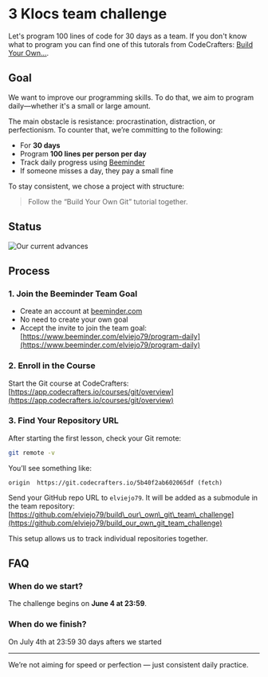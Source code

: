 # 3 Klocs team challenge
Let's program 100 lines of code for 30 days as a team.
If you don't know what to program you can find one of this tutorals from CodeCrafters:
[Build Your Own...](https://app.codecrafters.io/courses/git/overview).

## Goal

We want to improve our programming skills. To do that, we aim to program daily—whether it's a small or large amount.

The main obstacle is resistance: procrastination, distraction, or perfectionism.
To counter that, we’re committing to the following:

- For **30 days**
- Program **100 lines per person per day**
- Track daily progress using [Beeminder](https://www.beeminder.com)
- If someone misses a day, they pay a small fine

To stay consistent, we chose a project with structure:
> Follow the “Build Your Own Git” tutorial together.

## Status

![Our current advances](https://www.beeminder.com/elviejo79/program-daily.png)

## Process

### 1. Join the Beeminder Team Goal

* Create an account at [beeminder.com](https://www.beeminder.com)
* No need to create your own goal
* Accept the invite to join the team goal:
  [https://www.beeminder.com/elviejo79/program-daily](https://www.beeminder.com/elviejo79/program-daily)


### 2. Enroll in the Course
Start the Git course at CodeCrafters:
[https://app.codecrafters.io/courses/git/overview](https://app.codecrafters.io/courses/git/overview)

### 3. Find Your Repository URL
After starting the first lesson, check your Git remote:

```bash
git remote -v
````

You’ll see something like:

```
origin	https://git.codecrafters.io/5b40f2ab602065df (fetch)
```


Send your GitHub repo URL to `elviejo79`. It will be added as a submodule in the team repository:
[https://github.com/elviejo79/build\_our\_own\_git\_team\_challenge](https://github.com/elviejo79/build_our_own_git_team_challenge)

This setup allows us to track individual repositories together.

## FAQ

### When do we start?

The challenge begins on **June 4 at 23:59**.

### When do we finish?

On July 4th at 23:59
30 days afters we started

---

We’re not aiming for speed or perfection — just consistent daily practice.
